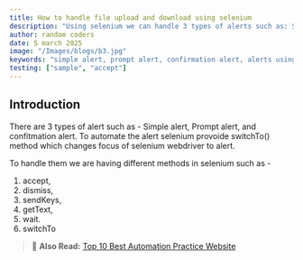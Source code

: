 ```yaml
---
title: How to handle file upload and download using selenium
description: "Using selenium we can handle 3 types of alerts such as: Simple Alert, Prompt Alert, & Confirmation Alert. Learn how to handle alerts using selenium with c#."
author: random coders
date: 5 march 2025
image: "/Images/blogs/b3.jpg"
keywords: "simple alert, prompt alert, confirmation alert, alerts using selenium"
testing: ["sample", "accept"]
---
```


## Introduction

There are 3 types of alert such as - Simple alert, Prompt alert, and confitmation alert. To automate the alert selenium provoide switchTo() method which changes focus of selenium webdriver to alert.

To handle them we are having different methods in selenium such as -

1. accept,
2. dismiss,
3. sendKeys,
4. getText,
5. wait.
6. switchTo

> 📄 **Also Read:** [Top 10 Best Automation Practice Website](https://www.qaplayground.com/blog/top-10-best-automation-practice-website)
